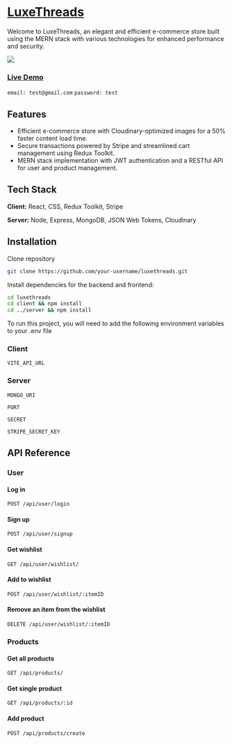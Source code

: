 # <a href="https://luxethreads.netlify.app">LuxeThreads</a>

Welcome to LuxeThreads, an elegant and efficient e-commerce store built using the MERN stack with various technologies for enhanced performance and security.

<a href="https://lh3.googleusercontent.com/drive-viewer/AK7aPaBL4T4DVHwfrpgUyc58PMtyxum5v4T10VDqMf3dODo_Ah5qGibow-3Jsg8DQwMbArWwSwjJGewjIyIfT_9mWeHesGR_3Q=s1600?source=screenshot.guru"> <img src="https://lh3.googleusercontent.com/drive-viewer/AK7aPaBL4T4DVHwfrpgUyc58PMtyxum5v4T10VDqMf3dODo_Ah5qGibow-3Jsg8DQwMbArWwSwjJGewjIyIfT_9mWeHesGR_3Q=s1600" /> </a>

### <a href="https://luxethreads.netlify.app"> Live Demo </a>
`email: test@gmail.com`
`password: test`

## Features

- Efficient e-commerce store with Cloudinary-optimized images for a 50% faster content load time.
- Secure transactions powered by Stripe and streamlined cart management using Redux Toolkit.
- MERN stack implementation with JWT authentication and a RESTful API for user and product management.


## Tech Stack

**Client:** React, CSS, Redux Toolkit, Stripe  

**Server:** Node, Express, MongoDB, JSON Web Tokens, Cloudinary


## Installation

Clone repository

```bash
git clone https://github.com/your-username/luxethreads.git
```
Install dependencies for the backend and frontend:

```bash
cd luxethreads
cd client && npm install
cd ../server && npm install
```
To run this project, you will need to add the following environment variables to your .env file

### Client
`VITE_API_URL`

### Server
`MONGO_URI`

`PORT`

`SECRET`

`STRIPE_SECRET_KEY`


## API Reference

### User

#### Log in
```http
POST /api/user/login
```

#### Sign up

```http
POST /api/user/signup
```

#### Get wishlist

```http
GET /api/user/wishlist/
```

#### Add to wishlist

```http
POST /api/user/wishlist/:itemID
```

#### Remove an item from the wishlist

```http
DELETE /api/user/wishlist/:itemID
```

### Products

#### Get all products

```http
GET /api/products/
```
#### Get single product

```http
GET /api/products/:id
```
#### Add product

```http
POST /api/products/create
```
